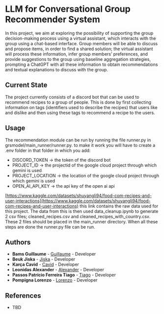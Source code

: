 # LLM for Conversational Group Recommender System

In this project, we aim at exploring the possibility of supporting the group decision-making process using a
virtual assistant, which interacts with the group using a chat-based interface. Group members will be able
to discuss and propose items, in order to find a shared solution; the virtual assistant will process these
information, infer group members’ preferences, and provide suggestions to the group using baseline
aggregation strategies, prompting a ChatGPT with all these information to obtain recommendations and
textual explanations to discuss with the group.

## Current State

The project currently consists of a discord bot that can be used to recommend recipes to a group of people. This is done
by first collecting information on tags (identifiers used to describe the recipes) that users like and dislike and then
using these tags to recommend a recipe to the users.

## Usage

The recommendation module can be run by running the file runner.py in grsmodel/main_runner/runner.py.
to make it work you will have to create a .env folder in that folder in which you add:

* DISCORD_TOKEN -> the token of the discord bot
* PROJECT_ID -> the projectid of the google cloud project through which gemini is used
* PROJECT_LOCATION -> the location of the google cloud project through which gemini is used
* OPEN_AI_API_KEY -> the api key of the open ai api

[https://www.kaggle.com/datasets/shuyangli94/food-com-recipes-and-user-interactions](https://www.kaggle.com/datasets/shuyangli94/food-com-recipes-and-user-interactions)
this link contains the raw data used for this project. The data from this is then used data_cleanup.ipynb to generate
2 csv files; cleaned_recipes.csv and cleaned_recipes_with_country.csv. These 2 files should be placed in the main_runner
directory. When all these steps are done the runner.py file can be run.

## Authors

* **Bams Guillaume** - [Guillaume](https://github.com/Guil02) - Developer
* **Beuk Jiska** - [Jiska](https://github.com/jiskabeuk) - Developer
* **Karça Cavid** - [Cavid](https://github.com/Caviid) - Developer
* **Leonidas Alexander** - [Alexander](https://github.com/alexanderleonidas) - Developer
* **Passos Patrício Ferreira Tiago** - [Tiago](https://github.com/Tpf2906) - Developer
* **Pompigna Lorenzo** - [Lorenzo](https://github.com/Lozzio99) - Developer

## References

* TBD
